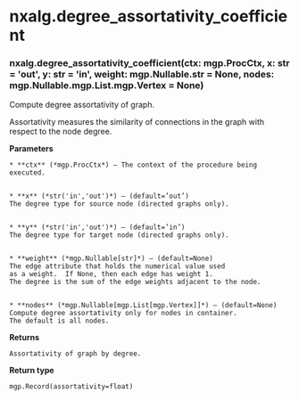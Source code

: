 # nxalg.degree_assortativity_coefficient


### nxalg.degree_assortativity_coefficient(ctx: mgp.ProcCtx, x: str = 'out', y: str = 'in', weight: mgp.Nullable.str = None, nodes: mgp.Nullable.mgp.List.mgp.Vertex = None)
Compute degree assortativity of graph.

Assortativity measures the similarity of connections
in the graph with respect to the node degree.


**Parameters**

    
    * **ctx** (*mgp.ProcCtx*) – The context of the procedure being executed.


    * **x** (*str('in','out')*) – (default=’out’)
    The degree type for source node (directed graphs only).


    * **y** (*str('in','out')*) – (default=’in’)
    The degree type for target node (directed graphs only).


    * **weight** (*mgp.Nullable[str]*) – (default=None)
    The edge attribute that holds the numerical value used
    as a weight.  If None, then each edge has weight 1.
    The degree is the sum of the edge weights adjacent to the node.


    * **nodes** (*mgp.Nullable[mgp.List[mgp.Vertex]]*) – (default=None)
    Compute degree assortativity only for nodes in container.
    The default is all nodes.



**Returns**

    Assortativity of graph by degree.



**Return type**

    mgp.Record(assortativity=float)
